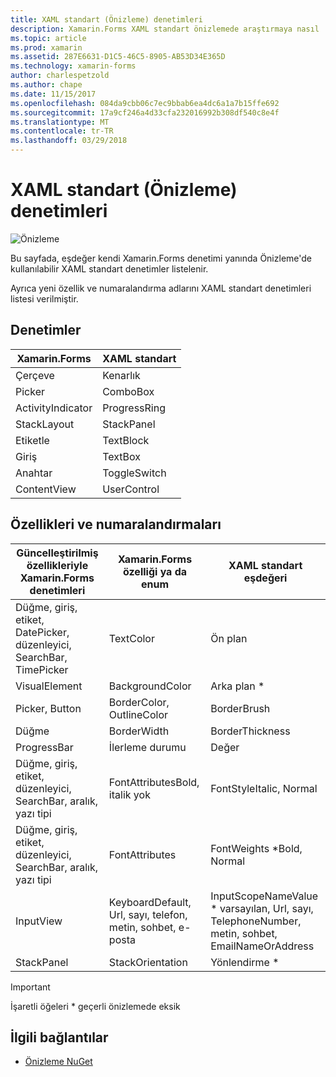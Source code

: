```yaml
---
title: XAML standart (Önizleme) denetimleri
description: Xamarin.Forms XAML standart önizlemede araştırmaya nasıl
ms.topic: article
ms.prod: xamarin
ms.assetid: 287E6631-D1C5-46C5-8905-AB53D34E365D
ms.technology: xamarin-forms
author: charlespetzold
ms.author: chape
ms.date: 11/15/2017
ms.openlocfilehash: 084da9cbb06c7ec9bbab6ea4dc6a1a7b15ffe692
ms.sourcegitcommit: 17a9cf246a4d33cfa232016992b308df540c8e4f
ms.translationtype: MT
ms.contentlocale: tr-TR
ms.lasthandoff: 03/29/2018
---
```

# <a name="xaml-standard-preview-controls"></a>XAML standart (Önizleme) denetimleri

![Önizleme](~/media/shared/preview.png)

Bu sayfada, eşdeğer kendi Xamarin.Forms denetimi yanında Önizleme'de kullanılabilir XAML standart denetimler listelenir.

Ayrıca yeni özellik ve numaralandırma adlarını XAML standart denetimleri listesi verilmiştir.

## <a name="controls"></a>Denetimler

|Xamarin.Forms|XAML standart|
|--- |--- |
|Çerçeve|Kenarlık|
|Picker|ComboBox|
|ActivityIndicator|ProgressRing|
|StackLayout|StackPanel|
|Etiketle|TextBlock|
|Giriş|TextBox|
|Anahtar|ToggleSwitch|
|ContentView|UserControl|


## <a name="properties-and-enumerations"></a>Özellikleri ve numaralandırmaları

|Güncelleştirilmiş özellikleriyle Xamarin.Forms denetimleri|Xamarin.Forms özelliği ya da enum|XAML standart eşdeğeri|
|--- |--- |--- |
|Düğme, giriş, etiket, DatePicker, düzenleyici, SearchBar, TimePicker|TextColor|Ön plan|
|VisualElement|BackgroundColor|Arka plan *|
|Picker, Button|BorderColor, OutlineColor|BorderBrush|
|Düğme|BorderWidth|BorderThickness|
|ProgressBar|İlerleme durumu|Değer|
|Düğme, giriş, etiket, düzenleyici, SearchBar, aralık, yazı tipi|FontAttributesBold, italik yok|FontStyleItalic, Normal|
|Düğme, giriş, etiket, düzenleyici, SearchBar, aralık, yazı tipi|FontAttributes|FontWeights *Bold, Normal|
|InputView|KeyboardDefault, Url, sayı, telefon, metin, sohbet, e-posta|InputScopeNameValue * varsayılan, Url, sayı, TelephoneNumber, metin, sohbet, EmailNameOrAddress|
|StackPanel|StackOrientation|Yönlendirme *|

> [!IMPORTANT]
> İşaretli öğeleri * geçerli önizlemede eksik

## <a name="related-links"></a>İlgili bağlantılar

- [Önizleme NuGet](https://aka.ms/xf-xamlstandard-nuget)
